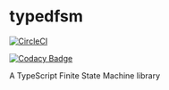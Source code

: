 # typedfsm

[![CircleCI](https://circleci.com/gh/div-int/typedfsm/tree/develop.svg?style=svg)](https://circleci.com/gh/div-int/typedfsm/tree/develop)

[![Codacy Badge](https://api.codacy.com/project/badge/Grade/41db80e6747c4a0fb57d7968242d1b0a)](https://app.codacy.com/app/scottjmoore/typedfsm?utm_source=github.com&utm_medium=referral&utm_content=div-int/typedfsm&utm_campaign=Badge_Grade_Settings)

A TypeScript Finite State Machine library
